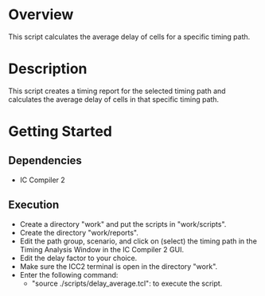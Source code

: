 # Overview
This script calculates the average delay of cells for a specific timing path.

# Description
This script creates a timing report for the selected timing path and calculates the average delay of cells in that specific timing path.

# Getting Started
## Dependencies
* IC Compiler 2

## Execution
* Create a directory "work" and put the scripts in "work/scripts".
* Create the directory "work/reports".
* Edit the path group, scenario, and click on (select) the timing path in the Timing Analysis Window in the IC Compiler 2 GUI.
* Edit the delay factor to your choice.
* Make sure the ICC2 terminal is open in the directory "work".
* Enter the following command:
    * "source ./scripts/delay_average.tcl":                          to execute the script.